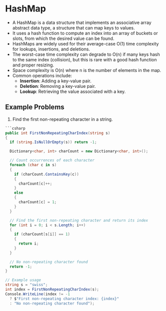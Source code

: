 # HashMap

- A HashMap is a data structure that implements an associative array abstract data type, a structure that can map keys to values.
- It uses a hash function to compute an index into an array of buckets or slots, from which the desired value can be found.
- HashMaps are widely used for their average-case O(1) time complexity for lookups, insertions, and deletions.
- The worst-case time complexity can degrade to O(n) if many keys hash to the same index (collision), but this is rare with a good hash function and proper resizing.
- Space complexity is O(n) where n is the number of elements in the map.
- Common operations include:
  - **Insertion**: Adding a key-value pair.
  - **Deletion**: Removing a key-value pair.
  - **Lookup**: Retrieving the value associated with a key.

## Example Problems

1. Find the first non-repeating character in a string.

````csharp
```csharp
public int FirstNonRepeatingCharIndex(string s)
{
  if (string.IsNullOrEmpty(s)) return -1;

  Dictionary<char, int> charCount = new Dictionary<char, int>();

  // Count occurrences of each character
  foreach (char c in s)
  {
    if (charCount.ContainsKey(c))
    {
      charCount[c]++;
    }
    else
    {
      charCount[c] = 1;
    }
  }

  // Find the first non-repeating character and return its index
  for (int i = 0; i < s.Length; i++)
  {
    if (charCount[s[i]] == 1)
    {
      return i;
    }
  }

  // No non-repeating character found
  return -1;
}

// Example usage
string s = "swiss";
int index = FirstNonRepeatingCharIndex(s);
Console.WriteLine(index != -1
  ? $"First non-repeating character index: {index}"
  : "No non-repeating character found");
````

```

```
